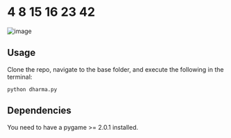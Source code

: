 # 4 8 15 16 23 42

![image](https://user-images.githubusercontent.com/28361938/120106351-f49cc980-c15c-11eb-9c14-fffa14cad827.png)

## Usage

Clone the repo, navigate to the base folder, and execute the following in the terminal:
```
python dharma.py
```

## Dependencies

You need to have a pygame >= 2.0.1 installed.
